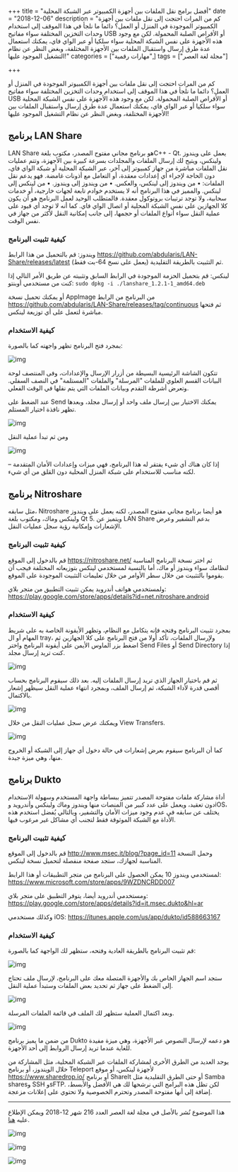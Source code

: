+++
title = "أفضل برامج نقل الملفات بين أجهزة الكمبيوتر عبر الشبكة المحلية"
date = "2018-12-06"
description = "كم من المرات احتجت إلى نقل ملفات بين أجهزة الكمبيوتر الموجودة في المنزل أو العمل؟ دائما ما نلجأ في هذا الموقف إلى استخدام وحدات التخزين المختلفة سواء مفاتيح USB أو الأقراص الصلبة المحمولة. لكن مع وجود هذه الأجهزة على نفس الشبكة المحلية سواء سلكيا أو عبر الواي فاي، يمكنك استعمال عدة طرق إرسال واستقبال الملفات بين الأجهزة المختلفة، وبغض النظر عن نظام التشغيل الموجود عليها!"
categories = ["مهارات رقمية",]
tags = ["مجلة لغة العصر"]

+++

كم من المرات احتجت إلى نقل ملفات بين أجهزة الكمبيوتر الموجودة في المنزل أو العمل؟ دائما ما نلجأ في هذا الموقف إلى استخدام وحدات التخزين المختلفة سواء مفاتيح USB أو الأقراص الصلبة المحمولة. لكن مع وجود هذه الأجهزة على نفس الشبكة المحلية سواء سلكيا أو عبر الواي فاي، يمكنك استعمال عدة طرق إرسال واستقبال الملفات بين الأجهزة المختلفة، وبغض النظر عن نظام التشغيل الموجود عليها!

## برنامج LAN Share

LAN Share هو برنامج مجاني مفتوح المصدر، مكتوب بلغةC++ - Qt. يعمل على ويندوز ولينكس، ويتيح لك إرسال الملفات والمجلدات بسرعة كبيرة بين الأجهزة، وتتم عمليات نقل الملفات مباشرة من جهاز كمبيوتر إلى آخر، عبر الشبكة المحلية أو شبكة الواي فاي، دون الحاجة لإجراء أي إعدادات معقدة، أو التعامل مع أذونات غامضة. فهو يدعم نقل الملفات:
• من ويندوز إلى لينكس، والعكس.
• من ويندوز إلى ويندوز.
• من لينكس إلى لينكس.
والمميز في هذا البرنامج أنه لا يستخدم خوادم تابعة لجهات خارجية، أو خدمات سحابية، ولا توجد ترتيبات بروتوكول معقدة. فالمتطلب الوحيد لعمل البرنامج هو أن يكون كلا الجهازين على نفس الشبكة المحلية أو اتصال الواي فاي. كما أنه لا توجد أي قيود على عملية النقل سواء أنواع الملفات أو حجمها، إلى جانب إمكانية النقل لأكثر من جهاز في نفس الوقت.

### كيفية تثبيت البرنامج

ويندوز: قم بالتحميل من هذا الرابط https://github.com/abdularis/LAN-Share/releases/latest (يعمل على نسخ 64-بت فقط) ثم التثبيت بالطريقة التقليدية.

لينكس: قم بتحميل الحزمة الموجودة في الرابط السابق وتثبيته عن طريق الأمر التالي إذا كنت من مستخدمي أوبنتو: `sudo dpkg -i ./lanshare_1.2.1-1_amd64.deb`

أو يمكنك تحميل نسخة AppImage من البرنامج من الرابط https://github.com/abdularis/LAN-Share/releases/tag/continuous
ثم فتحها مباشرة لتعمل على أي توزيعة لينكس.

### كيفية الاستخدام

بمجرد فتح البرنامج تظهر واجهته كما بالصورة:

![img](images/l1.png)

تتكون الشاشة الرئيسية البسيطة من أزرار الإرسال والإعدادات، وفى المنتصف لوحة البيانات القسم العلوي للملفات "المرسلة" والملفات "المستلمة" في النصف السفلي. وتعرض أشرطة التقدم وبيانات الملفات التي يتم نقلها في الوقت الفعلي.

عند الضغط على Send يمكنك الاختيار بين إرسال ملف واحد أو إرسال مجلد، وبعدها تظهر نافذة اختيار المستلم.

![img](images/l2.png)

ومن ثم تبدأ عملية النقل

![img](images/l3.png)

إذا كان هناك أي شيء يفتقر له هذا البرنامج، فهي ميزات وإعدادات الأمان المتقدمة – لكنه مناسب للاستخدام على شبكة المنزل المحلية دون القلق من أي شيء.

## برنامج Nitroshare

مثل سابقه، Nitroshare هو أيضا برنامج مجاني مفتوح المصدر، لكنه يعمل على ويندوز ولينكس وماك، ومكتوب بلغة Qt 5. ويتميز عن LAN Share بدعم التشفير وعرض الإشعارات وإمكانية رؤية سجل عمليات النقل.

### كيفية تثبيت البرنامج

قم بالدخول إلى الموقع https://nitroshare.net/ ثم اختر نسخة البرنامج المناسبة لنظامك سواء ويندوز أو ماك، أما بالنسبة لمستخدمي لينكس بتوزيعاته المختلفة فيجب أن يقوموا بالتثبيت من خلال سطر الأوامر من خلال تعليمات التثبيت الموجودة على الموقع.

ولمستخدمي هواتف أندرويد يمكن تثبيت التطبيق من متجر بلاي: https://play.google.com/store/apps/details?id=net.nitroshare.android

### كيفية الاستخدام

بمجرد تثبيت البرنامج وفتحه فإنه يتكامل مع النظام، وتظهر الأيقونة الخاصة به على شريط المهام أو ال tray، ولإرسال الملفات، تأكد أولا من فتح البرنامج على كلا الجهازين ثم اضغط بزر الماوس الأيمن على أيقونة البرنامج واختر Send Files أو Send Directory إذا كنت تريد إرسال مجلد.

![img](images/n2.jpg)

ثم قم باختيار الجهاز الذي تريد إرسال الملفات إليه.
بعد ذلك سيقوم البرنامج بحساب أقصى قدرة لأداء الشبكة، ثم إرسال الملف، وبمجرد انتهاء عملية النقل سيظهر إشعار بالاكتمال.

![img](images/n3.jpg)

ويمكنك عرض سجل عمليات النقل من خلال View Transfers.

![img](images/n4.jpg)

كما أن البرنامج سيقوم بعرض إشعارات في حالة دخول أي جهاز إلى الشبكة أو الخروج منها، وهي ميزة جيدة.

## برنامج Dukto

أداة مشاركة ملفات مفتوحة المصدر تتميز ببساطة واجهة المستخدم وسهولة الاستخدام دون تعقيد، ويعمل على عدد كبير من المنصات منها ويندوز وماك ولينكس وأندرويد وiOS، يختلف عن سابقه في عدم وجود ميزات الأمان والتشفير، وبالتالي يُفضل استخدم هذه الأداة مع الشبكة الموثوقة فقط لتجنب أي مشاكل غير مرغوب فيها.

### كيفية تثبيت البرنامج

قم بالدخول إلى الموقع http://www.msec.it/blog/?page_id=11 وحمل النسخة المناسبة لجهازك، ستجد صفحة منفصلة لتحميل نسخة لينكس.

لمستخدمي ويندوز 10 يمكن الحصول على البرنامج من متجر التطبيقات أو هذا الرابط: https://www.microsoft.com/store/apps/9WZDNCRDD007

ومستخدمي أندرويد أيضا، يتوفر التطبيق على متجر بلاي: https://play.google.com/store/apps/details?id=it.msec.dukto&hl=ar

وكذلك مستخدمي iOS: https://itunes.apple.com/us/app/dukto/id588663167

### كيفية الاستخدام

قم تثبيت البرنامج بالطريقة العادية وفتحه، ستظهر لك الواجهة كما بالصورة:

![img](images/d1.png)

ستجد اسم الجهاز الخاص بك والأجهزة المتصلة معك على البرنامج، لإرسال ملف تحتاج إلى الضغط على جهاز ثم تحديد بعض الملفات وستبدأ عملية النقل.

![img](images/d2.png)

وبعد اكتمال العملية ستظهر لك الملف في قائمة الملفات المرسلة.

![img](images/d3.png)

من ضمن ما يميز برنامج Dukto هو دعمه لإرسال النصوص عبر الأجهزة، وهي ميزة مفيدة للغاية عندما تريد إرسال الروابط إلى أحد الأجهزة.

يوجد العديد من الطرق الأخرى لمشاركة الملفات عبر الشبكة المحلية، مثل المشاركة من خلال الويندوز، أو برنامج Teleport لأجهزة لينكس، أو موقع https://www.sharedrop.io/ أو برنامج ShareIt أو حتى الطرق التقليدية مثل Samba sharesو SSH وsFTP. لكن تظل هذه البرامج التي نرشحها لك هي الأفضل والأبسط، إضافة إلى أنها مفتوحة المصدر وتحترم الخصوصية ولا تحتوي على إعلانات مزعجة.

---

هذا الموضوع نُشر باﻷصل في مجلة لغة العصر العدد 216 شهر 12-2018 ويمكن الإطلاع عليه [هنا](https://drive.google.com/file/d/18TzxpJ64gqA7SWZsUk-s9GLsvVYcz0sc/view?usp=sharing).

![img](images/216-20.png)

![img](images/216-21.png)

![img](images/216-22.png)
